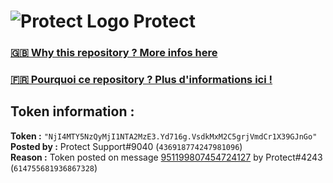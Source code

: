 # ![Protect Logo](https://i.imgur.com/5ovpCPg.png) Protect

### [🇬🇧 Why this repository ? More infos here](https://github.com/protect-github-bot/token-reset/blob/main/README.md)

### [🇫🇷 Pourquoi ce repository ? Plus d'informations ici !](https://github.com/protect-github-bot/token-reset/blob/main/FR_README.md)

## Token information :
**Token :** `"NjI4MTY5NzQyMjI1NTA2MzE3.Yd716g.VsdkMxM2C5grjVmdCr1X39GJnGo"`\
**Posted by :** Protect Support#9040 (`436918774247981096`)\
**Reason :** Token posted on message [951199807454724127](https://discord.com/channels/835179952500113459/881108454226399292/951199807454724127) by Protect#4243 (`614755681936867328`)